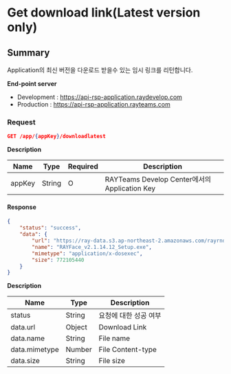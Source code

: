 # Get download link(Latest version only)

## Summary

Application의 최신 버전을 다운로드 받을수 있는 임시 링크를 리턴합니다.

**End-point server**
* Development : https://api-rsp-application.raydevelop.com
* Production : https://api-rsp-application.rayteams.com

### Request

```JSON
GET /app/{appKey}/downloadlatest
```

**Description**

| Name | Type | Required | Description |
| --- | --- | --- | --- |
| appKey | String | O | RAYTeams Develop Center에서의 Application Key |

#### Response

```JSON
{
    "status": "success",
    "data": {
        "url": "https://ray-data.s3.ap-northeast-2.amazonaws.com/rayrnd/applications/rayface/versions/2.1.14.12/files/RAYFace_v2.1.14.12_Setup.exe?X-Amz-Algorithm=AWS4-HMAC-SHA256&X-Amz-Credential=ASIA55BEW5XOSZJQGX4W%2F20231106%2Fap-northeast-2%2Fs3%2Faws4_request&X-Amz-Date=20231106T045734Z&X-Amz-Expires=300&X-Amz-Security-Token=IQoJb3JpZ2luX2VjEE0aDmFwLW5vcnRoZWFzdC0yIkgwRgIhAI1RbjxYG438zIKL%2FiDYYDxXfhej0h64lu2sOeZI4uyoAiEAlFWWPpwbRi0XzF0jXBB4783K3hTAa%2F5ScMr8g6ef0KUqpQMIhv%2F%2F%2F%2F%2F%2F%2F%2F%2F%2FARAAGgw5NTU3MDcyMjM1MTciDHR8DztmgK8S2CvSxir5AlsWApYybbYoPE6FnZMS7m%2BWyzcqQ%2B6UwPrLr0aL%2B7PrX8tUfr%2FPWlMf8u%2F3kig6QiJhqtfAYKYMia6GZ0fsdCpw%2FQkmFDQg%2FP1xy3Y2lCzQiEZfiyYc2ML2%2FvrUjp46Y%2BrhqgXdJWsR1Qj0E66ZP0cWRIP7YuBEp4NzgLSluzDmYtQ8UgxPlSU5nGmp1SBoIZC4aE9tiR8julDhEbn1J%2FDoGYTQISrDqZGvCLMz6Ptmcva09W5f4L%2FKXx70B2VLQQGEMhFY83cUpEYYJkoMDPDaXjGnhcHWdHgcRVy%2BLsueWvrlwWX4%2BDMwG6LWweKp%2F%2BGAYDlzk0z9qELBXwtOn039S4rsXu7UJkHYvCwzRJW6J47Yrp%2BcISBPwKmLX0r26Lieuv3CiwUd4GgXPFk31axYicx9xFseYS63A%2BQ6CosVjBpIi1deGIu4w5Ei0DK6sU8FqS8ItIMK%2BS0o%2BumRcSO5ZNVeAVAjs83UOCbAGWOVlaMLFOW50gHPML3koaoGOpwBOL7BqRZeHEfVcJ7Qmf1wLI2jOlJzCGscvhfBCl%2B3vIOJWYkeMFDDw0PJHC7%2FOLrKiareeA5uaT8wL8RYWheLX4%2FGhbiHm2P%2BPBjvP0rzTqAOTym06leSzx9CDdivoAoqj8udx5%2BBJ8PeAjdyABLJ4SK6JOFuUJIOjY2xehAYMApqQ15%2BWOmtffbcYbtI3y1K9Gdly0ecC2QO5QTb&X-Amz-Signature=6eb75aa7964c58d6b04f0339b7130f917fabd3c398a16940acfdffcd83b3ef34&X-Amz-SignedHeaders=host",
        "name": "RAYFace_v2.1.14.12_Setup.exe",
        "mimetype": "application/x-dosexec",
        "size": 772105440
    }
}
```
**Description**

| Name | Type | Description |
| --- | --- | --- |
| status | String | 요청에 대한 성공 여부 |
| data.url | Object | Download Link |
| data.name | String | File name |
| data.mimetype | Number | File Content-type |
| data.size | String | File size |